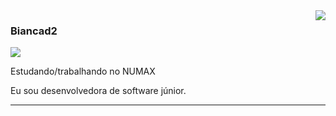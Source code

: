 <img align='right' src="https://github-readme-stats.vercel.app/api/top-langs/?username=biancad2&theme=dracula&layout=compact">

### Biancad2

<img src="https://img.shields.io/static/v1?label=Overview&message=Biancad2&color=f8efd4&style=for-the-badge&logo=GitHub">

<p>

Estudando/trabalhando no NUMAX<br/>

Eu sou desenvolvedora de software júnior.


</p>
<hr>
